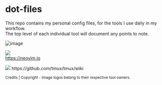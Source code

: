 # dot-files

This repo contains my personal config files, for the tools I use daily in my workflow.  
The top level of each individual tool will document any points to note.

![image](https://github.com/MaybeNotABob/dot-files/assets/69116075/74f02706-b292-4d09-aa84-2bfe7855809c)


[<img src="https://github.com/MaybeNotABob/dot-files/assets/69116075/d19c9533-8f43-441f-bcf9-2ac46fd5e725">](https://github.com/MaybeNotABob/dot-files/tree/main/nvim)  
https://neovim.io  

[<img src="https://github.com/MaybeNotABob/dot-files/assets/69116075/79878c16-4849-4ab6-a57c-21da9c5968a2">]([https://github.com/MaybeNotABob/dot-files/tree/main/nvim](https://github.com/MaybeNotABob/dot-files/tree/main/tmux))  
https://github.com/tmux/tmux/wiki  

<sub>Credits | Copyright - Image logos belong to their respective tool owners.</sub>

